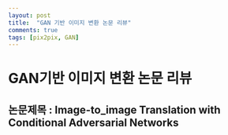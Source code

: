 ```yaml
---
layout: post
title:  "GAN 기반 이미지 변환 논문 리뷰"
comments: true
tags: [pix2pix, GAN]
---
```



GAN기반 이미지 변환 논문 리뷰
===

## 논문제목 : Image-to_image Translation with Conditional Adversarial Networks


